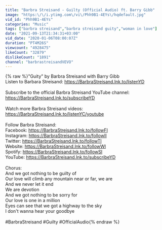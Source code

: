 ```yaml
---
title: "Barbra Streisand - Guilty (Official Audio) ft. Barry Gibb"
image: "https:\/\/i.ytimg.com\/vi\/Phh9B1-4EYs\/hqdefault.jpg"
vid_id: "Phh9B1-4EYs"
categories: "Music"
tags: ["barbra streisand","barbra streisand guity","woman in love"]
date: "2021-09-13T21:34:31+03:00"
vid_date: "2020-01-06T08:00:07Z"
duration: "PT4M26S"
viewcount: "4928475"
likeCount: "32879"
dislikeCount: "1891"
channel: "barbrastreisandVEVO"
---
```

{% raw %}&quot;Guity&quot; by Barbra Streisand with Barry Gibb<br />Listen to Barbara Streisand: <a rel="nofollow" target="blank" href="https://BarbraStreisand.lnk.to/listenYD">https://BarbraStreisand.lnk.to/listenYD</a><br /><br />Subscribe to the official Barbra Streisand YouTube channel: <a rel="nofollow" target="blank" href="https://BarbraStreisand.lnk.to/subscribeYD">https://BarbraStreisand.lnk.to/subscribeYD</a><br /><br />Watch more Barbra Streisand videos: <a rel="nofollow" target="blank" href="https://BarbraStreisand.lnk.to/listenYC/youtube">https://BarbraStreisand.lnk.to/listenYC/youtube</a><br /><br />Follow Barbra Streisand:<br />Facebook: <a rel="nofollow" target="blank" href="https://BarbraStreisand.lnk.to/followFI">https://BarbraStreisand.lnk.to/followFI</a><br />Instagram: <a rel="nofollow" target="blank" href="https://BarbraStreisand.lnk.to/followII">https://BarbraStreisand.lnk.to/followII</a><br />Twitter: <a rel="nofollow" target="blank" href="https://BarbraStreisand.lnk.to/followTI">https://BarbraStreisand.lnk.to/followTI</a><br />Website: <a rel="nofollow" target="blank" href="https://BarbraStreisand.lnk.to/followWI">https://BarbraStreisand.lnk.to/followWI</a><br />Spotify: <a rel="nofollow" target="blank" href="https://BarbraStreisand.lnk.to/followSI">https://BarbraStreisand.lnk.to/followSI</a><br />YouTube: <a rel="nofollow" target="blank" href="https://BarbraStreisand.lnk.to/subscribeYD">https://BarbraStreisand.lnk.to/subscribeYD</a><br /><br />Chorus:<br />And we got nothing to be guilty of<br />Our love will climb any mountain near or far, we are<br />And we never let it end<br />We are devotion<br />And we got nothing to be sorry for<br />Our love is one in a million<br />Eyes can see that we got a highway to the sky<br />I don't wanna hear your goodbye<br /><br />#BarbraStreisand #Guilty #OfficialAudio{% endraw %}
